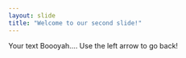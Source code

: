```yaml
---
layout: slide
title: "Welcome to our second slide!"
---
```

Your text   Boooyah....
Use the left arrow to go back!
